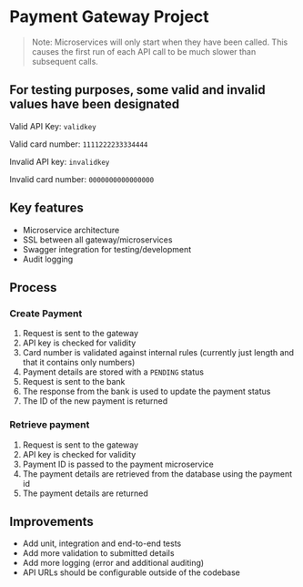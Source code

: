 # Payment Gateway Project

> Note: Microservices will only start when they have been called.
> This causes the first run of each API call to be much slower than subsequent calls.

## For testing purposes, some valid and invalid values have been designated
Valid API Key: `validkey`

Valid card number: `1111222233334444`

Invalid API key: `invalidkey`

Invalid card number: `0000000000000000`

## Key features
* Microservice architecture
* SSL between all gateway/microservices
* Swagger integration for testing/development
* Audit logging

## Process

### Create Payment
1. Request is sent to the gateway
2. API key is checked for validity
3. Card number is validated against internal rules (currently just length and that it contains only numbers)
4. Payment details are stored with a `PENDING` status
5. Request is sent to the bank
6. The response from the bank is used to update the payment status
7. The ID of the new payment is returned

### Retrieve payment
1. Request is sent to the gateway
2. API key is checked for validity
3. Payment ID is passed to the payment microservice
4. The payment details are retrieved from the database using the payment id
5. The payment details are returned

## Improvements
* Add unit, integration and end-to-end tests
* Add more validation to submitted details
* Add more logging (error and additional auditing)
* API URLs should be configurable outside of the codebase
